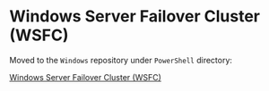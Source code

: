 # Windows Server Failover Cluster (WSFC)

Moved to the `Windows` repository under `PowerShell` directory:

[Windows Server Failover Cluster (WSFC)](https://github.com/amomen9/Windows/tree/main/PowerShell/Windows%20Server%20Failover%20Cluster%20%28WSFC%29)